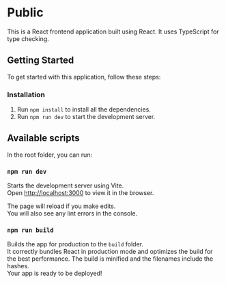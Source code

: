 # Public

This is a React frontend application built using React. It uses TypeScript for type checking.

## Getting Started

To get started with this application, follow these steps:

### Installation

1. Run `npm install` to install all the dependencies.
2. Run `npm run dev` to start the development server.

## Available scripts

In the root folder, you can run:

### `npm run dev`

Starts the development server using Vite.\
Open [http://localhost:3000](http://localhost:3000) to view it in the browser.

The page will reload if you make edits.\
You will also see any lint errors in the console.

### `npm run build`

Builds the app for production to the `build` folder.\
It correctly bundles React in production mode and optimizes the build for the best performance.
The build is minified and the filenames include the hashes.\
Your app is ready to be deployed!
